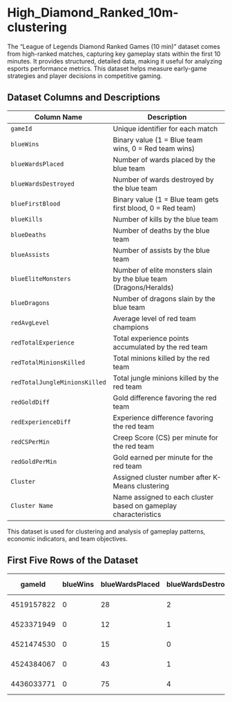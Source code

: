 # High_Diamond_Ranked_10m-clustering
The “League of Legends Diamond Ranked Games (10 min)” dataset comes from high-ranked matches, capturing key gameplay stats within the first 10 minutes. It provides structured, detailed data, making it useful for analyzing esports performance metrics. This dataset helps measure early-game strategies and player decisions in competitive gaming.

## Dataset Columns and Descriptions

| Column Name | Description |
|-------------|-------------|
| `gameId` | Unique identifier for each match |
| `blueWins` | Binary value (1 = Blue team wins, 0 = Red team wins) |
| `blueWardsPlaced` | Number of wards placed by the blue team |
| `blueWardsDestroyed` | Number of wards destroyed by the blue team |
| `blueFirstBlood` | Binary value (1 = Blue team gets first blood, 0 = Red team) |
| `blueKills` | Number of kills by the blue team |
| `blueDeaths` | Number of deaths by the blue team |
| `blueAssists` | Number of assists by the blue team |
| `blueEliteMonsters` | Number of elite monsters slain by the blue team (Dragons/Heralds) |
| `blueDragons` | Number of dragons slain by the blue team |
| `redAvgLevel` | Average level of red team champions |
| `redTotalExperience` | Total experience points accumulated by the red team |
| `redTotalMinionsKilled` | Total minions killed by the red team |
| `redTotalJungleMinionsKilled` | Total jungle minions killed by the red team |
| `redGoldDiff` | Gold difference favoring the red team |
| `redExperienceDiff` | Experience difference favoring the red team |
| `redCSPerMin` | Creep Score (CS) per minute for the red team |
| `redGoldPerMin` | Gold earned per minute for the red team |
| `Cluster` | Assigned cluster number after K-Means clustering |
| `Cluster Name` | Name assigned to each cluster based on gameplay characteristics |

This dataset is used for clustering and analysis of gameplay patterns, economic indicators, and team objectives.

## First Five Rows of the Dataset

| gameId       | blueWins | blueWardsPlaced | blueWardsDestroyed | blueFirstBlood | blueKills | blueDeaths | blueAssists | blueEliteMonsters | blueDragons | ... | redAvgLevel | redTotalExperience | redTotalMinionsKilled | redTotalJungleMinionsKilled | redGoldDiff | redExperienceDiff | redCSPerMin | redGoldPerMin | Cluster | Cluster Name        |
|-------------|----------|----------------|------------------|---------------|----------|-----------|------------|----------------|------------|-----|------------|------------------|-------------------|----------------------|------------|----------------|------------|-------------|---------|------------------|
| 4519157822  | 0        | 28             | 2                | 1             | 9        | 6         | 11         | 0              | 0          | ... | 6.8        | 17047            | 197               | 55                   | -643       | 8              | 19.7       | 1656.7      | 0       | Gameplay Stats     |
| 4523371949  | 0        | 12             | 1                | 0             | 5        | 5         | 5          | 0              | 0          | ... | 6.8        | 17438            | 240               | 52                   | 2908       | 1173           | 24.0       | 1762.0      | 2       | Team Objectives    |
| 4521474530  | 0        | 15             | 0                | 0             | 7        | 11        | 4          | 1              | 1          | ... | 6.8        | 17254            | 203               | 28                   | 1172       | 1033           | 20.3       | 1728.5      | 1       | Economic Indicators|
| 4524384067  | 0        | 43             | 1                | 0             | 4        | 5         | 5          | 1              | 0          | ... | 7.0        | 17961            | 235               | 47                   | 1321       | 7              | 23.5       | 1647.8      | 2       | Team Objectives    |
| 4436033771  | 0        | 75             | 4                | 0             | 6        | 6         | 6          | 0              | 0          | ... | 7.0        | 18313            | 225               | 67                   | 1004       | -230           | 22.5       | 1740.4      | 2       | Team Objectives    |

